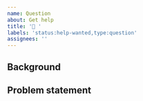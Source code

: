 ```yaml
---
name: Question
about: Get help
title: '🧐 '
labels: 'status:help-wanted,type:question'
assignees: ''
---
```


## Background

<!--
Details about what you were trying to achieve before encountering the problem.
Include code snippets if applicable.
-->

## Problem statement

<!--
Details about the problem you encountered while trying to achieve your goal.
Include code snippets if applicable.
-->

